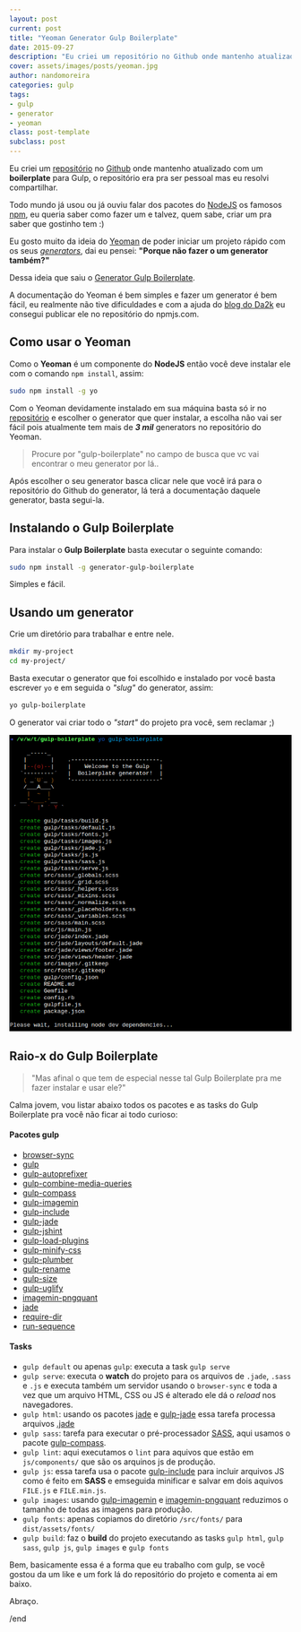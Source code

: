 ```yaml
---
layout: post
current: post
title: "Yeoman Generator Gulp Boilerplate"
date: 2015-09-27
description: "Eu criei um repositório no Github onde mantenho atualizado com um boilerplate para Gulp, o repositório era pra ser pessoal mas eu resolvi compartilhar."
cover: assets/images/posts/yeoman.jpg
author: nandomoreira
categories: gulp
tags:
- gulp
- generator
- yeoman
class: post-template
subclass: post
---
```


Eu criei um [repositório](https://github.com/nandomoreirame/gulp-boilerplate) no [Github](https://github.com/) onde mantenho atualizado com um **boilerplate** para Gulp, o repositório era pra ser pessoal mas eu resolvi compartilhar.

Todo mundo já usou ou já ouviu falar dos pacotes do [NodeJS](https://nodejs.org/) os famosos [npm](https://www.npmjs.com/), eu queria saber como fazer um e talvez, quem sabe, criar um pra saber que gostinho tem :)

Eu gosto muito da ideia do [Yeoman](http://yeoman.io/) de poder iniciar um projeto rápido com os seus _[generators](http://yeoman.io/generators/)_, dai eu pensei: **"Porque não fazer o um generator também?"**

Dessa ideia que saiu o [Generator Gulp Boilerplate](https://github.com/nandomoreirame/generator-gulp-boilerplate).

A documentação do Yeoman é bem simples e fazer um generator é bem fácil, eu realmente não tive dificuldades e com a ajuda do [blog do Da2k](http://blog.da2k.com.br/2015/03/20/criando-uma-ferramenta-de-cli-com-nodejs/) eu consegui publicar ele no repositório do npmjs.com.

## Como usar o Yeoman

Como o **Yeoman** é um componente do **NodeJS** então você deve instalar ele com o comando `npm install`, assim:

```bash
sudo npm install -g yo
```

Com o Yeoman devidamente instalado em sua máquina basta só ir no [repositório](http://yeoman.io/generators/) e escolher o generator que quer instalar, a escolha não vai ser fácil pois atualmente tem mais de _**3 mil**_ generators no repositório do Yeoman.

> Procure por "gulp-boilerplate" no campo de busca que vc vai encontrar o meu generator por lá..

Após escolher o seu generator basca clicar nele que você irá para o repositório do Github do generator, lá terá a documentação daquele generator, basta segui-la.

## Instalando o Gulp Boilerplate

Para instalar o **Gulp Boilerplate** basta executar o seguinte comando:

```bash
sudo npm install -g generator-gulp-boilerplate
```

Simples e fácil.

## Usando um generator

Crie um diretório para trabalhar e entre nele.

```bash
mkdir my-project
cd my-project/
```

Basta executar o generator que foi escolhido e instalado por você basta escrever `yo` e em seguida o _"slug"_ do generator, assim:

```bash
yo gulp-boilerplate
```

O generator vai criar todo o _"start"_ do projeto pra você, sem reclamar ;)

![Yeoman Generator Gulp Boilerplate](/assets/images/posts/yeoman-generator-gulp-boilerplate.png)

## Raio-x do Gulp Boilerplate

> "Mas afinal o que tem de especial nesse tal Gulp Boilerplate pra me fazer instalar e usar ele?"

Calma jovem, vou listar abaixo todos os pacotes e as tasks do Gulp Boilerplate pra você não ficar ai todo curioso:

#### Pacotes gulp

* [browser-sync](http://browsersync.io/)
* [gulp](https://npmjs.com/package/gulp)
* [gulp-autoprefixer](https://npmjs.com/package/gulp-autoprefixer)
* [gulp-combine-media-queries](https://npmjs.com/package/gulp-combine-media-queries)
* [gulp-compass](https://npmjs.com/package/gulp-compass)
* [gulp-imagemin](https://npmjs.com/package/gulp-imagemin)
* [gulp-include](https://npmjs.com/package/gulp-include)
* [gulp-jade](https://npmjs.com/package/gulp-jade)
* [gulp-jshint](https://npmjs.com/package/gulp-jshint)
* [gulp-load-plugins](https://npmjs.com/package/gulp-load-plugins)
* [gulp-minify-css](https://npmjs.com/package/gulp-minify-css)
* [gulp-plumber](https://npmjs.com/package/gulp-plumber)
* [gulp-rename](https://npmjs.com/package/gulp-rename)
* [gulp-size](https://npmjs.com/package/gulp-size)
* [gulp-uglify](https://npmjs.com/package/gulp-uglify)
* [imagemin-pngquant](https://npmjs.com/package/imagemin-pngquant)
* [jade](https://npmjs.com/package/jade)
* [require-dir](https://npmjs.com/package/require-dir)
* [run-sequence](https://npmjs.com/package/run-sequence)

#### Tasks

* `gulp default` ou apenas `gulp`: executa a task `gulp serve`
* `gulp serve`: executa o **watch** do projeto para os arquivos de `.jade`, `.sass` e `.js` e executa também um servidor usando o `browser-sync` e toda a vez que um arquivo HTML, CSS ou JS é alterado ele dá o _reload_ nos navegadores.
* `gulp html`: usando os pacotes [jade](https://www.npmjs.com/package/jade) e [gulp-jade](https://www.npmjs.com/package/gulp-jade) essa tarefa processa arquivos [.jade](http://jade-lang.com/)
* `gulp sass`: tarefa para executar o pré-processador [SASS](http://sass-lang.com/), aqui usamos o pacote [gulp-compass](https://www.npmjs.com/package/gulp-compass).
* `gulp lint`: aqui executamos o `lint` para aquivos que estão em `js/components/` que são os arquinos js de produção.
* `gulp js`: essa tarefa usa o pacote [gulp-include](https://www.npmjs.com/package/gulp-include) para incluir arquivos JS como é feito em **SASS** e emseguida minificar e salvar em dois aquivos `FILE.js` e `FILE.min.js`.
* `gulp images`: usando [gulp-imagemin](https://www.npmjs.com/package/gulp-imagemin) e [imagemin-pngquant](https://www.npmjs.com/package/imagemin-pngquant) reduzimos o tamanho de todas as imagens para produção.
* `gulp fonts`: apenas copiamos do diretório `/src/fonts/` para `dist/assets/fonts/`
* `gulp build`: faz o **build** do projeto executando as tasks `gulp html`, `gulp sass`, `gulp js`, `gulp images` e `gulp fonts`

Bem, basicamente essa é a forma que eu trabalho com gulp, se você gostou da um like e um fork lá do repositório do projeto e comenta ai em baixo.

Abraço.

/end
